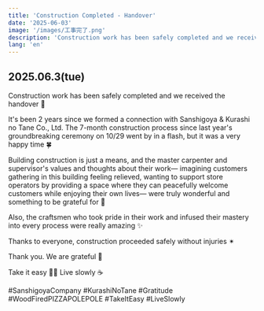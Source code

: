 ```yaml
---
title: 'Construction Completed - Handover'
date: '2025-06-03'
image: '/images/工事完了.png'
description: 'Construction work has been safely completed and we received the handover. Gratitude for the 2-year relationship with Sanshigoya & Kurashi no Tane and the 7-month construction process since the groundbreaking ceremony.'
lang: 'en'
---
```


## 2025.06.3(tue)

Construction work has been safely completed
and we received the handover 👀

It's been 2 years since we formed a connection
with Sanshigoya & Kurashi no Tane Co., Ltd.
The 7-month construction process since
last year's groundbreaking ceremony on 10/29
went by in a flash,
but it was a very happy time 🍀

Building construction is just a means,
and the master carpenter and supervisor's values and thoughts about their work—
imagining customers gathering in this building feeling relieved,
wanting to support store operators by providing a space where they can peacefully welcome customers while enjoying their own lives—
were truly wonderful and something to be grateful for 🥹

Also,
the craftsmen who took pride in their work
and infused their mastery into every process
were really amazing ✨

Thanks to everyone, construction proceeded safely without injuries ✴︎

Thank you. We are grateful 🥲

Take it easy 🐢➿
Live slowly ☕️

#SanshigoyaCompany #KurashiNoTane #Gratitude #WoodFiredPIZZAPOLEPOLE #TakeItEasy #LiveSlowly
